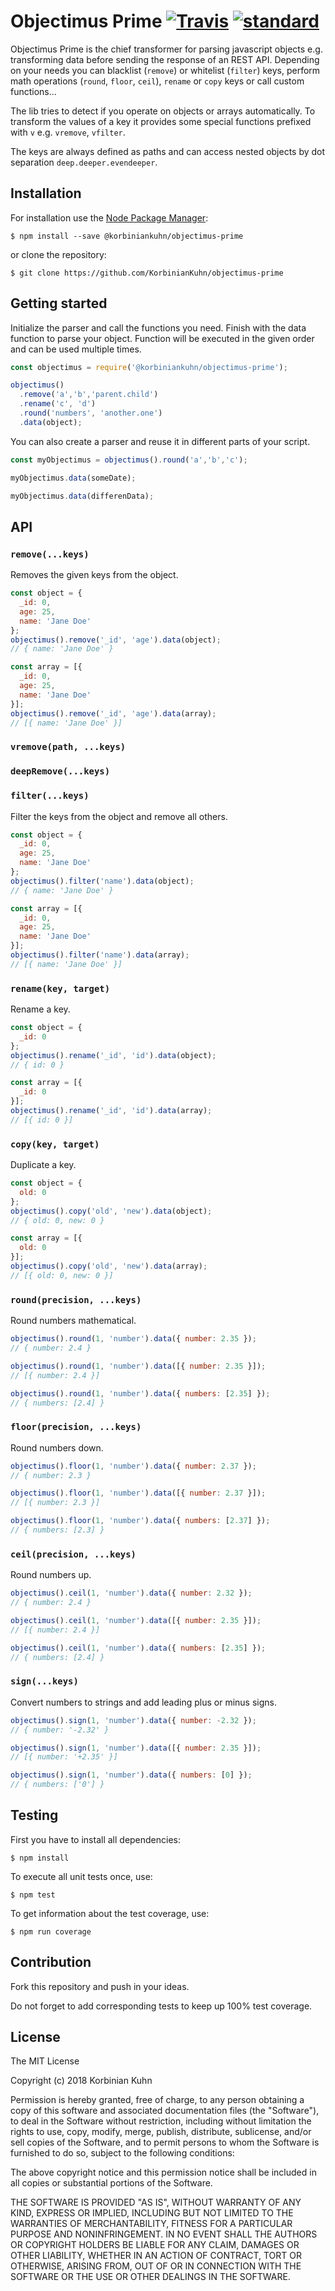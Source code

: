# Objectimus Prime [![Travis](https://img.shields.io/travis/KorbinianKuhn/objectimus-prime.svg)](https://travis-ci.org/KorbinianKuhn/objectimus-prime/builds)  [![standard](https://img.shields.io/badge/code_style-standard-brightgreen.svg)](http://standardjs.com/)

Objectimus Prime is the chief transformer for parsing javascript objects e.g. transforming data before sending the response of an REST API. Depending on your needs you can blacklist (`remove`) or whitelist (`filter`) keys, perform math operations (`round`, `floor`, `ceil`), `rename` or `copy` keys or call custom functions...

The lib tries to detect if you operate on objects or arrays automatically. To transform the values of a key it provides some special functions prefixed with `v` e.g. `vremove`, `vfilter`.

The keys are always defined as paths and can access nested objects by dot separation `deep.deeper.evendeeper`.

## Installation

For installation use the [Node Package Manager](https://github.com/npm/npm):

```
$ npm install --save @korbiniankuhn/objectimus-prime
```

or clone the repository:

```
$ git clone https://github.com/KorbinianKuhn/objectimus-prime
```

## Getting started

Initialize the parser and call the functions you need. Finish with the data function to parse your object. Function will be executed in the given order and can be used multiple times.

``` javascript
const objectimus = require('@korbiniankuhn/objectimus-prime');

objectimus()
  .remove('a','b','parent.child')
  .rename('c', 'd')
  .round('numbers', 'another.one')
  .data(object);
```

You can also create a parser and reuse it in different parts of your script.

``` javascript
const myObjectimus = objectimus().round('a','b','c');

myObjectimus.data(someDate);

myObjectimus.data(differenData);
```

## API

### `remove(...keys)`

Removes the given keys from the object.

``` javascript
const object = {
  _id: 0,
  age: 25,
  name: 'Jane Doe'
};
objectimus().remove('_id', 'age').data(object);
// { name: 'Jane Doe' }

const array = [{
  _id: 0,
  age: 25,
  name: 'Jane Doe'
}];
objectimus().remove('_id', 'age').data(array);
// [{ name: 'Jane Doe' }]
```

### `vremove(path, ...keys)`

### `deepRemove(...keys)`

### `filter(...keys)`

Filter the keys from the object and remove all others.

``` javascript
const object = {
  _id: 0,
  age: 25,
  name: 'Jane Doe'
};
objectimus().filter('name').data(object);
// { name: 'Jane Doe' }

const array = [{
  _id: 0,
  age: 25,
  name: 'Jane Doe'
}];
objectimus().filter('name').data(array);
// [{ name: 'Jane Doe' }]
```

### `rename(key, target)`

Rename a key.

``` javascript
const object = {
  _id: 0
};
objectimus().rename('_id', 'id').data(object);
// { id: 0 }

const array = [{
  _id: 0
}];
objectimus().rename('_id', 'id').data(array);
// [{ id: 0 }]
```

### `copy(key, target)`

Duplicate a key.

``` javascript
const object = {
  old: 0
};
objectimus().copy('old', 'new').data(object);
// { old: 0, new: 0 }

const array = [{
  old: 0
}];
objectimus().copy('old', 'new').data(array);
// [{ old: 0, new: 0 }]
```

### `round(precision, ...keys)`

Round numbers mathematical.

``` javascript
objectimus().round(1, 'number').data({ number: 2.35 });
// { number: 2.4 }

objectimus().round(1, 'number').data([{ number: 2.35 }]);
// [{ number: 2.4 }]

objectimus().round(1, 'number').data({ numbers: [2.35] });
// { numbers: [2.4] }
```

### `floor(precision, ...keys)`

Round numbers down.

``` javascript
objectimus().floor(1, 'number').data({ number: 2.37 });
// { number: 2.3 }

objectimus().floor(1, 'number').data([{ number: 2.37 }]);
// [{ number: 2.3 }]

objectimus().floor(1, 'number').data({ numbers: [2.37] });
// { numbers: [2.3] }
```

### `ceil(precision, ...keys)`

Round numbers up.

``` javascript
objectimus().ceil(1, 'number').data({ number: 2.32 });
// { number: 2.4 }

objectimus().ceil(1, 'number').data([{ number: 2.35 }]);
// [{ number: 2.4 }]

objectimus().ceil(1, 'number').data({ numbers: [2.35] });
// { numbers: [2.4] }
```

### `sign(...keys)`

Convert numbers to strings and add leading plus or minus signs.

``` javascript
objectimus().sign(1, 'number').data({ number: -2.32 });
// { number: '-2.32' }

objectimus().sign(1, 'number').data([{ number: 2.35 }]);
// [{ number: '+2.35' }]

objectimus().sign(1, 'number').data({ numbers: [0] });
// { numbers: ['0'] }
```

## Testing

First you have to install all dependencies:

```
$ npm install
```

To execute all unit tests once, use:

```
$ npm test
```

To get information about the test coverage, use:

```
$ npm run coverage
```

## Contribution

Fork this repository and push in your ideas.

Do not forget to add corresponding tests to keep up 100% test coverage.

## License

The MIT License

Copyright (c) 2018 Korbinian Kuhn

Permission is hereby granted, free of charge, to any person obtaining a copy
of this software and associated documentation files (the "Software"), to deal
in the Software without restriction, including without limitation the rights
to use, copy, modify, merge, publish, distribute, sublicense, and/or sell
copies of the Software, and to permit persons to whom the Software is
furnished to do so, subject to the following conditions:

The above copyright notice and this permission notice shall be included in
all copies or substantial portions of the Software.

THE SOFTWARE IS PROVIDED "AS IS", WITHOUT WARRANTY OF ANY KIND, EXPRESS OR
IMPLIED, INCLUDING BUT NOT LIMITED TO THE WARRANTIES OF MERCHANTABILITY,
FITNESS FOR A PARTICULAR PURPOSE AND NONINFRINGEMENT. IN NO EVENT SHALL THE
AUTHORS OR COPYRIGHT HOLDERS BE LIABLE FOR ANY CLAIM, DAMAGES OR OTHER
LIABILITY, WHETHER IN AN ACTION OF CONTRACT, TORT OR OTHERWISE, ARISING FROM,
OUT OF OR IN CONNECTION WITH THE SOFTWARE OR THE USE OR OTHER DEALINGS IN
THE SOFTWARE.